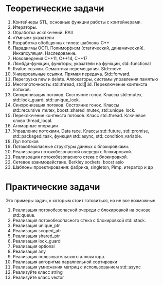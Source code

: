 # Теоретические задачи 
1. Контейнеры STL, основные функции работы с контейнерами.
2. Итераторы.
3. Обработка исключений. RAII
4. «Умные» указатели
5. Разработка обобщенных типов: шаблоны С++
6. Парадигмы ООП. Полиморфизм (статический, динамический). 
Инкапсуляция. Наследование.
7. Нововведения С++11, С++14, С++17
8. Лямбда-функции, функторы, указатели на функции, std::functional
9. Rvalue ссылки. Семантика перемещания. Std::move.
10. Универсальные ссылки. Прямая передача. Std::forward.
11. Перегрузка new и delete. Аллокаторы, системы управления памятью
12. Многопоточность: std::thread, std::thread::id. Переключение контекста 
потоков.
13. Синхронизация потоков. Состояние гонок. Классы std::mutex, 
std::lock_guard, std::unique_lock.
14. Синхронизация потоков. Состояние гонок. Классы std::recursive_mutex, 
boost::shared_mutex, std::unique_lock.
15. Переключение контекста потоков. Класс std::thread. Ключевое слово
thread_local. 
16. Атомарные операции
17. Управление потоками. Data race. Классы std::future, std::promise, 
std::packaged_task, функция std::async, std::condition_variable.
18. Пул потоков
19. Потокобезопасные структуры данных с блокировками. 
20. Реализоация потокобезопасной очереди с блокировкой.
21. Реализоация потокобезопасного стека с блокировкой.
22. Сетевое взаимодействие. Berkley sockets. boost asio
23. Шаблоны проектирования: фабрика, singleton, Pimp, итератор и др

# Практические задачи 
Это примеры задач, к которым стоит готовиться, но не все возможные.
1. Реализация потокобезопасной очереди с блокировкой на основе std::queue.
2. Реализация потокобезопасного стека с блокировкой std::stack.
3. Реализация unique_ptr
4. Реализация scoped_ptr
5. Реализация shared_ptr
6. Реализация lock_guard
7. Реализация optional
8. Реализация any
9. Реализация пользовательского аллокатора.
10. Реализация алгоритма параллельной сортировки
11. Реализация умножения матриц с использованием std::async
12. Реализуйте класс string
13. Реализуйте класс vector
 
